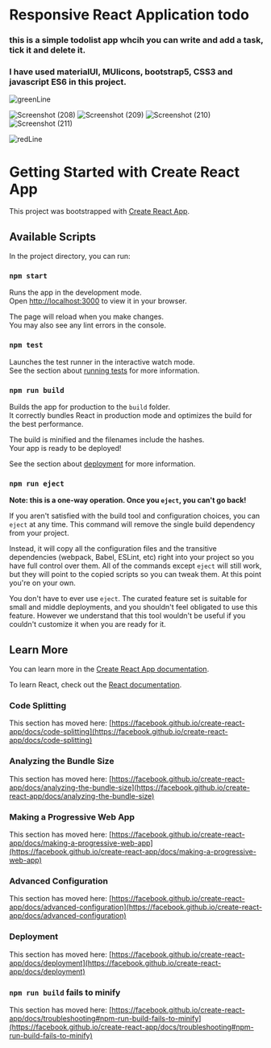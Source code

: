 # Responsive React Application todo

### this is a simple todolist app whcih you can write and add a task, tick it and delete it.
### I have used materialUI, MUIicons, bootstrap5, CSS3 and javascript ES6 in this project.
![greenLine](https://github.com/artinmohajeri/To-Do-List-React-MUI/assets/95845593/13124d50-6fe2-45ab-9d94-c822517779ad)


![Screenshot (208)](https://github.com/artinmohajeri/To-Do-List-React-MUI/assets/95845593/a29bfc01-c888-4886-9dc5-03b2e1e9fbe3)
![Screenshot (209)](https://github.com/artinmohajeri/To-Do-List-React-MUI/assets/95845593/3e7a313c-5e32-495e-87aa-3d8fd46b5c67)
![Screenshot (210)](https://github.com/artinmohajeri/To-Do-List-React-MUI/assets/95845593/0f24ab0c-810b-4f24-8f66-c6211351e15a)
![Screenshot (211)](https://github.com/artinmohajeri/To-Do-List-React-MUI/assets/95845593/3af36c7d-396b-4b4d-8561-4e999772f5db)



![redLine](https://github.com/artinmohajeri/To-Do-List-React-MUI/assets/95845593/bdc68f85-2667-4e66-b54a-55bd94d56240)
# Getting Started with Create React App

This project was bootstrapped with [Create React App](https://github.com/facebook/create-react-app).

## Available Scripts

In the project directory, you can run:

### `npm start`

Runs the app in the development mode.\
Open [http://localhost:3000](http://localhost:3000) to view it in your browser.

The page will reload when you make changes.\
You may also see any lint errors in the console.

### `npm test`

Launches the test runner in the interactive watch mode.\
See the section about [running tests](https://facebook.github.io/create-react-app/docs/running-tests) for more information.

### `npm run build`

Builds the app for production to the `build` folder.\
It correctly bundles React in production mode and optimizes the build for the best performance.

The build is minified and the filenames include the hashes.\
Your app is ready to be deployed!

See the section about [deployment](https://facebook.github.io/create-react-app/docs/deployment) for more information.

### `npm run eject`

**Note: this is a one-way operation. Once you `eject`, you can't go back!**

If you aren't satisfied with the build tool and configuration choices, you can `eject` at any time. This command will remove the single build dependency from your project.

Instead, it will copy all the configuration files and the transitive dependencies (webpack, Babel, ESLint, etc) right into your project so you have full control over them. All of the commands except `eject` will still work, but they will point to the copied scripts so you can tweak them. At this point you're on your own.

You don't have to ever use `eject`. The curated feature set is suitable for small and middle deployments, and you shouldn't feel obligated to use this feature. However we understand that this tool wouldn't be useful if you couldn't customize it when you are ready for it.

## Learn More

You can learn more in the [Create React App documentation](https://facebook.github.io/create-react-app/docs/getting-started).

To learn React, check out the [React documentation](https://reactjs.org/).

### Code Splitting

This section has moved here: [https://facebook.github.io/create-react-app/docs/code-splitting](https://facebook.github.io/create-react-app/docs/code-splitting)

### Analyzing the Bundle Size

This section has moved here: [https://facebook.github.io/create-react-app/docs/analyzing-the-bundle-size](https://facebook.github.io/create-react-app/docs/analyzing-the-bundle-size)

### Making a Progressive Web App

This section has moved here: [https://facebook.github.io/create-react-app/docs/making-a-progressive-web-app](https://facebook.github.io/create-react-app/docs/making-a-progressive-web-app)

### Advanced Configuration

This section has moved here: [https://facebook.github.io/create-react-app/docs/advanced-configuration](https://facebook.github.io/create-react-app/docs/advanced-configuration)

### Deployment

This section has moved here: [https://facebook.github.io/create-react-app/docs/deployment](https://facebook.github.io/create-react-app/docs/deployment)

### `npm run build` fails to minify

This section has moved here: [https://facebook.github.io/create-react-app/docs/troubleshooting#npm-run-build-fails-to-minify](https://facebook.github.io/create-react-app/docs/troubleshooting#npm-run-build-fails-to-minify)
